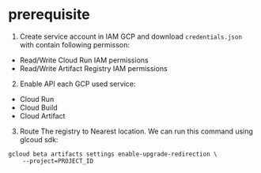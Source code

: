 # prerequisite

1. Create service account in IAM GCP and download `credentials.json` with contain following permisson:
* Read/Write Cloud Run IAM permissions
* Read/Write Artifact Registry IAM permissions

2. Enable API each GCP used service:
* Cloud Run
* Cloud Build
* Cloud Artifact

3. Route The registry to Nearest location. We can run this command using glcoud sdk:
```console
gcloud beta artifacts settings enable-upgrade-redirection \
    --project=PROJECT_ID
```
